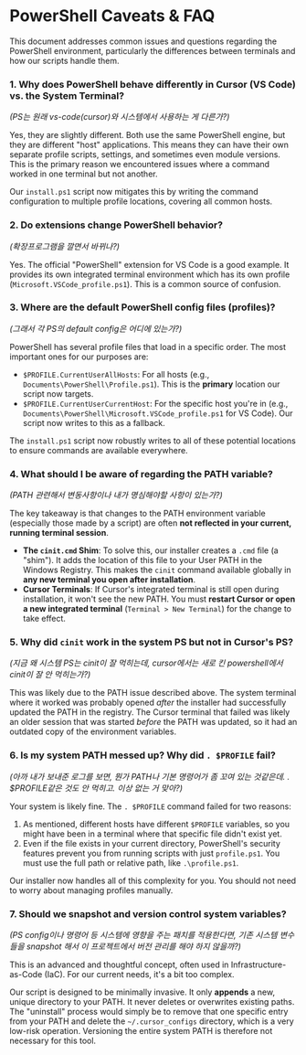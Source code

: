 # PowerShell Caveats & FAQ

This document addresses common issues and questions regarding the PowerShell environment, particularly the differences between terminals and how our scripts handle them.

### 1. Why does PowerShell behave differently in Cursor (VS Code) vs. the System Terminal?
*(PS는 원래 vs-code(cursor)와 시스템에서 사용하는 게 다른가?)*

Yes, they are slightly different. Both use the same PowerShell engine, but they are different "host" applications. This means they can have their own separate profile scripts, settings, and sometimes even module versions. This is the primary reason we encountered issues where a command worked in one terminal but not another.

Our `install.ps1` script now mitigates this by writing the command configuration to multiple profile locations, covering all common hosts.

### 2. Do extensions change PowerShell behavior?
*(확장프로그램을 깔면서 바뀌나?)*

Yes. The official "PowerShell" extension for VS Code is a good example. It provides its own integrated terminal environment which has its own profile (`Microsoft.VSCode_profile.ps1`). This is a common source of confusion.

### 3. Where are the default PowerShell config files (profiles)?
*(그래서 각 PS의 default config은 어디에 있는가?)*

PowerShell has several profile files that load in a specific order. The most important ones for our purposes are:

-   `$PROFILE.CurrentUserAllHosts`: For all hosts (e.g., `Documents\PowerShell\Profile.ps1`). This is the **primary** location our script now targets.
-   `$PROFILE.CurrentUserCurrentHost`: For the specific host you're in (e.g., `Documents\PowerShell\Microsoft.VSCode_profile.ps1` for VS Code). Our script now writes to this as a fallback.

The `install.ps1` script now robustly writes to all of these potential locations to ensure commands are available everywhere.

### 4. What should I be aware of regarding the PATH variable?
*(PATH 관련해서 변동사항이나 내가 명심해야할 사항이 있는가?)*

The key takeaway is that changes to the PATH environment variable (especially those made by a script) are often **not reflected in your current, running terminal session**.

-   **The `cinit.cmd` Shim**: To solve this, our installer creates a `.cmd` file (a "shim"). It adds the location of this file to your User PATH in the Windows Registry. This makes the `cinit` command available globally in **any new terminal you open after installation**.
-   **Cursor Terminals**: If Cursor's integrated terminal is still open during installation, it won't see the new PATH. You must **restart Cursor or open a new integrated terminal** (`Terminal > New Terminal`) for the change to take effect.

### 5. Why did `cinit` work in the system PS but not in Cursor's PS?
*(지금 왜 시스템 PS는 cinit이 잘 먹히는데, cursor에서는 새로 킨 powershell에서 cinit이 잘 안 먹히는가?)*

This was likely due to the PATH issue described above. The system terminal where it worked was probably opened *after* the installer had successfully updated the PATH in the registry. The Cursor terminal that failed was likely an older session that was started *before* the PATH was updated, so it had an outdated copy of the environment variables.

### 6. Is my system PATH messed up? Why did `. $PROFILE` fail?
*(아까 내가 보내준 로그를 보면, 뭔가 PATH나 기본 명령어가 좀 꼬여 있는 것같은데. . $PROFILE같은 것도 안 먹히고. 이상 없는 거 맞아?)*

Your system is likely fine. The `. $PROFILE` command failed for two reasons:
1.  As mentioned, different hosts have different `$PROFILE` variables, so you might have been in a terminal where that specific file didn't exist yet.
2.  Even if the file exists in your current directory, PowerShell's security features prevent you from running scripts with just `profile.ps1`. You must use the full path or relative path, like `.\profile.ps1`.

Our installer now handles all of this complexity for you. You should not need to worry about managing profiles manually.

### 7. Should we snapshot and version control system variables?
*(PS config이나 명령어 등 시스템에 영향을 주는 패치를 적용한다면, 기존 시스템 변수들을 snapshot 해서 이 프로젝트에서 버전 관리를 해야 하지 않을까?)*

This is an advanced and thoughtful concept, often used in Infrastructure-as-Code (IaC). For our current needs, it's a bit too complex.

Our script is designed to be minimally invasive. It only **appends** a new, unique directory to your PATH. It never deletes or overwrites existing paths. The "uninstall" process would simply be to remove that one specific entry from your PATH and delete the `~/.cursor_configs` directory, which is a very low-risk operation. Versioning the entire system PATH is therefore not necessary for this tool.
